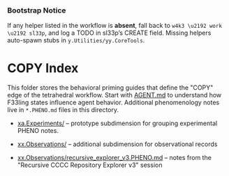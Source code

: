 ### Bootstrap Notice
If any helper listed in the workflow is **absent**, fall back to
`w4k3 \u2192 work \u2192 sl33p`, and log a TODO in sl33p’s CREATE field.
Missing helpers auto-spawn stubs in `y.Utilities/yy.CoreTools`.

# COPY Index

This folder stores the behavioral priming guides that define the "COPY" edge of
the tetrahedral workflow. Start with [AGENT.md](./AGENT.md) to understand how
F33ling states influence agent behavior. Additional phenomenology notes live in
`*.PHENO.md` files in this directory.

- [xa.Experiments/](./xa.Experiments/) – prototype subdimension for grouping experimental PHENO notes.

- [xx.Observations/](./xx.Observations/) – additional subdimension for observational records
- [xx.Observations/recursive_explorer_v3.PHENO.md](./xx.Observations/recursive_explorer_v3.PHENO.md) – notes from the "Recursive CCCC Repository Explorer v3" session
